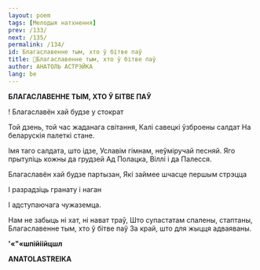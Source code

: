 ```yaml
---
layout: poem
tags: [Мелодыя натхнення]
prev: /133/
next: /135/
permalink: /134/
id: Благаславенне тым, хто ў бітве паў
title: 🚧Благаславенне тым, хто ў бітве паў
author: АНАТОЛЬ АСТРЭЙКА
lang: be
---
```



 
**БЛАГАСЛАВЕННЕ ТЫМ, ХТО  Ў БІТВЕ ПАЎ**

! Благаславён хай будзе у стократ

Той дзень, той час жаданага світання, Калі савецкі ўзброены салдат На беларускія палеткі стане.

Імя таго салдата, што ідзе, Уславім гімнам, неўміручай песняй. Яго прытуліць кожны да грудзей Ад Полацка, Віллі і да Палесся.

Благаславён хай будзе партызан, Які займее шчасце першым стрэцца

I разрадзіць гранату і наган

I адступаючага чужаземца.

Нам не забыць ні хат, ні нават траў, Што супастатам спалены, стаптаны, Благаславенне тым, хто ў бітве паў За край, што для жыцця адваяваны.

**'«"«шпійіійцшл**

**ANATOLASTREIKA**

  